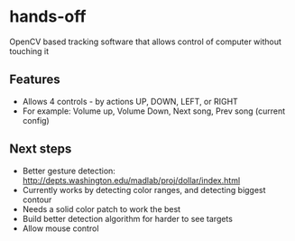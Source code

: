 # hands-off
OpenCV based tracking software that allows control of computer without touching it

## Features
 - Allows 4 controls - by actions UP, DOWN, LEFT, or RIGHT
 - For example: Volume up, Volume Down, Next song, Prev song (current config)
 
## Next steps
 - Better gesture detection: http://depts.washington.edu/madlab/proj/dollar/index.html
 - Currently works by detecting color ranges, and detecting biggest contour
 - Needs a solid color patch to work the best
 - Build better detection algorithm for harder to see targets
 - Allow mouse control
